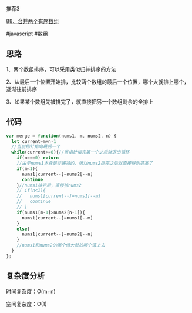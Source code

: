 推荐3

[88、合并两个有序数组](https://leetcode.cn/problems/merge-sorted-array/)

#javascript #数组
## 思路
1、两个数组排序，可以采用类似归并排序的方法

2、从最后一个位置开始排，比较两个数组的最后一个位置，哪个大就排上哪个，逐渐往前排序

3、如果某个数组先被排完了，就直接把另一个数组剩余的全排上

## 代码
```javascript
var merge = function(nums1, m, nums2, n) {
  let current=m+n-1
  //当前指针指向最后一个
  while(current>=0){//当指针指完第一个之后就退出循环
    if(n===0) return
    //由于nums1本身是非递减的，所以nums2排完之后就直接得到答案了
    if(m<1){
      nums1[current--]=nums2[--n]
      continue
    }//nums1排完后，直接排nums2
    // if(n<1){
    //   nums1[current--]=nums1[--m]
    //   continue
    // }
    if(nums1[m-1]>nums2[n-1]){
      nums1[current--]=nums1[--m]
    }
    else{
      nums1[current--]=nums2[--n]
    }
    //nums1和nums2的哪个值大就放哪个值上去
  }
};
```
## 复杂度分析
时间复杂度：O(m+n)

空间复杂度：O(1)
